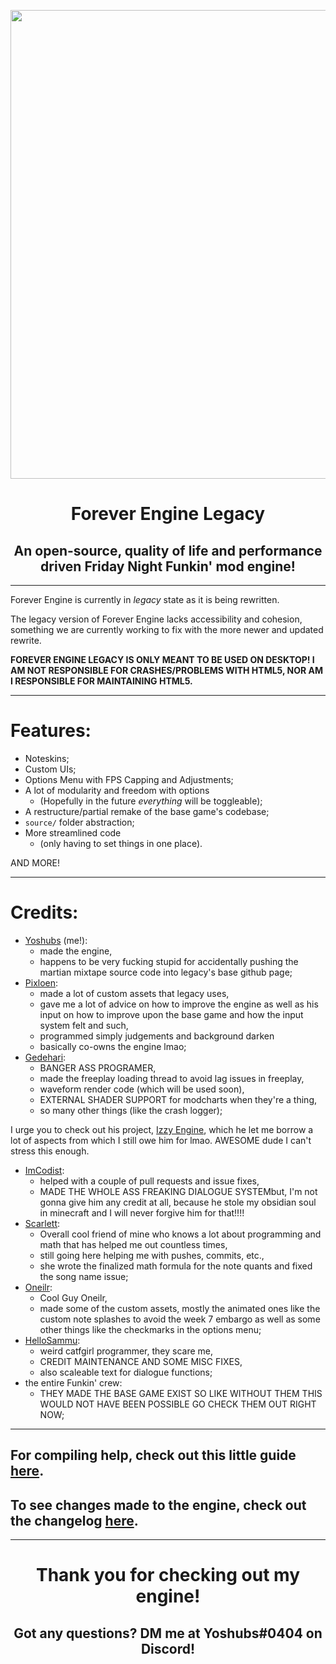 <p align="center">
  <img src="https://media.discordapp.net/attachments/916918345255751690/930068118938730526/legacy.png" width="750"/></a>
  <h1 align="center">Forever Engine Legacy</h1>
  <h2 align="center">An open-source, quality of life and performance driven Friday Night Funkin' mod engine!</h2>
</p>

----------------------------------------------
Forever Engine is currently in *legacy* state as it is being rewritten. 

The legacy version of Forever Engine lacks accessibility and cohesion, something we are currently working to fix with the more newer and updated rewrite.

**FOREVER ENGINE LEGACY IS ONLY MEANT TO BE USED ON DESKTOP! I AM NOT RESPONSIBLE FOR CRASHES/PROBLEMS WITH HTML5, NOR AM I RESPONSIBLE FOR MAINTAINING HTML5.**

----------------------------------------------
# Features:
* Noteskins;
* Custom UIs;
* Options Menu with FPS Capping and Adjustments;
* A lot of modularity and freedom with options
    * (Hopefully in the future *everything* will be toggleable);
* A restructure/partial remake of the base game's codebase;
* ``source/`` folder abstraction;
* More streamlined code
    * (only having to set things in one place).

AND MORE!

----------------------------------------------
# Credits:
* [Yoshubs](https://github.com/Yoshubs) (me!):
    * made the engine,
    * happens to be very fucking stupid for accidentally pushing the martian mixtape source code into legacy's base github page;
* [Pixloen](https://github.com/PixlJacket):
    * made a lot of custom assets that legacy uses,
    * gave me a lot of advice on how to improve the engine as well as his input on how to improve upon the base game and how the input system felt and such,
    * programmed simply judgements and background darken
    * basically co-owns the engine lmao;
* [Gedehari](https://github.com/gedehari):
    * BANGER ASS PROGRAMER,
    * made the freeplay loading thread to avoid lag issues in freeplay,
    * waveform render code (which will be used soon),
    * EXTERNAL SHADER SUPPORT for modcharts when they're a thing,
    * so many other things (like the crash logger);

I urge you to check out his project, [Izzy Engine](https://github.com/gedehari/IzzyEngine), which he let me borrow a lot of aspects from which I still owe him for lmao. AWESOME dude I can't stress this enough.

* [ImCodist](https://github.com/ImCodist):
    * helped with a couple of pull requests and issue fixes,
    * MADE THE WHOLE ASS FREAKING DIALOGUE SYSTEMbut, I'm not gonna give him any credit at all, because he stole my obsidian soul in minecraft and I will never forgive him for that!!!!
* [Scarlett](https://github.com/SomeKitten):
    * Overall cool friend of mine who knows a lot about programming and math that has helped me out countless times,
    * still going here helping me with pushes, commits, etc.,
    * she wrote the finalized math formula for the note quants and fixed the song name issue;
* [Oneilr](https://oneilr.newgrounds.com/):
    * Cool Guy Oneilr,
    * made some of the custom assets, mostly the animated ones like the custom note splashes to avoid the week 7 embargo as well as some other things like the checkmarks in the options menu;
* [HelloSammu](https://github.com/hellosammu):
    * weird catfgirl programmer, they scare me,
    * CREDIT MAINTENANCE AND SOME MISC FIXES,
    * also scaleable text for dialogue functions;
* the entire Funkin' crew:
    * THEY MADE THE BASE GAME EXIST SO LIKE WITHOUT THEM THIS WOULD NOT HAVE BEEN POSSIBLE GO CHECK THEM OUT RIGHT NOW;

----------------------------------------------
## For compiling help, check out this little guide [here](/docs/COMPILE-HELP.md).
## To see changes made to the engine, check out the changelog [here](/CHANGELOG.md).
----------------------------------------------
<h1 align="center">Thank you for checking out my engine!</h1>
<h2 align="center">Got any questions? DM me at Yoshubs#0404 on Discord!</h2>

